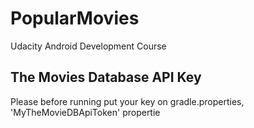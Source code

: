 # PopularMovies
Udacity Android Development Course

## The Movies Database API Key

Please before running put your key on gradle.properties, 'MyTheMovieDBApiToken' propertie

